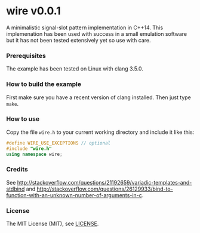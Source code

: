# wire v0.0.1

A minimalistic signal-slot pattern implementation in C++14. This implemenation has been used with success in a small emulation software but it has not been tested extensively yet so use with care.

### Prerequisites
The example has been tested on Linux with clang 3.5.0.

### How to build the example
First make sure you have a recent version of clang installed. Then just type `make`.

### How to use
Copy the file `wire.h` to your current working directory and include it like this:

```c++
#define WIRE_USE_EXCEPTIONS // optional
#include "wire.h"
using namespace wire;
```

### Credits
See http://stackoverflow.com/questions/21192659/variadic-templates-and-stdbind and http://stackoverflow.com/questions/26129933/bind-to-function-with-an-unknown-number-of-arguments-in-c.

### License
The MIT License (MIT), see [LICENSE](LICENSE).
